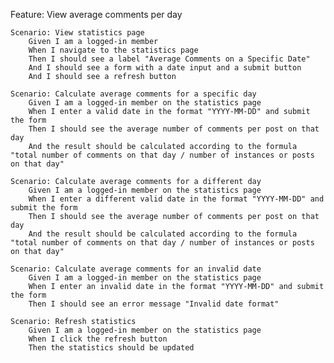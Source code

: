 Feature: View average comments per day

    Scenario: View statistics page
        Given I am a logged-in member
        When I navigate to the statistics page
        Then I should see a label "Average Comments on a Specific Date"
        And I should see a form with a date input and a submit button
        And I should see a refresh button

    Scenario: Calculate average comments for a specific day
        Given I am a logged-in member on the statistics page
        When I enter a valid date in the format "YYYY-MM-DD" and submit the form
        Then I should see the average number of comments per post on that day
        And the result should be calculated according to the formula "total number of comments on that day / number of instances or posts on that day"

    Scenario: Calculate average comments for a different day
        Given I am a logged-in member on the statistics page
        When I enter a different valid date in the format "YYYY-MM-DD" and submit the form
        Then I should see the average number of comments per post on that day
        And the result should be calculated according to the formula "total number of comments on that day / number of instances or posts on that day"

    Scenario: Calculate average comments for an invalid date
        Given I am a logged-in member on the statistics page
        When I enter an invalid date in the format "YYYY-MM-DD" and submit the form
        Then I should see an error message "Invalid date format"

    Scenario: Refresh statistics
        Given I am a logged-in member on the statistics page
        When I click the refresh button
        Then the statistics should be updated
